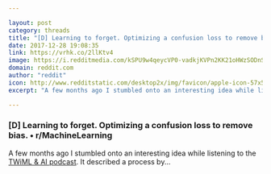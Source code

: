 ```yaml
---

layout: post
category: threads
title: "[D] Learning to forget. Optimizing a confusion loss to remove bias. • r/MachineLearning"
date: 2017-12-28 19:08:35
link: https://vrhk.co/2llKtv4
image: https://i.redditmedia.com/kSPU9w4qeycVP0-vadkjKVPn2KK21oHWzSODnSj_z8g.jpg?w=320&s=e7c0f6841d3c9283b5d57a2e69670ddb
domain: reddit.com
author: "reddit"
icon: http://www.redditstatic.com/desktop2x/img/favicon/apple-icon-57x57.png
excerpt: "A few months ago I stumbled onto an interesting idea while listening to the [TWiML &amp; AI podcast](<https://twimlai.com/>). It described a process by..."

---
```


### [D] Learning to forget. Optimizing a confusion loss to remove bias. • r/MachineLearning

A few months ago I stumbled onto an interesting idea while listening to the [TWiML &amp; AI podcast](<https://twimlai.com/>). It described a process by...